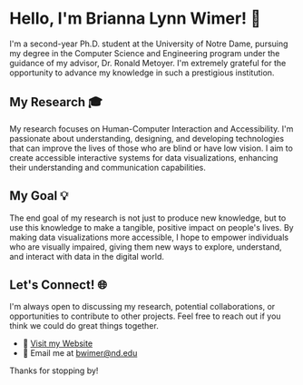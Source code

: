 # Hello, I'm Brianna Lynn Wimer! 👋

I'm a second-year Ph.D. student at the University of Notre Dame, pursuing my degree in the Computer Science and Engineering program under the guidance of my advisor, Dr. Ronald Metoyer. I'm extremely grateful for the opportunity to advance my knowledge in such a prestigious institution.

## My Research 🎓

My research focuses on Human-Computer Interaction and Accessibility. I'm passionate about understanding, designing, and developing technologies that can improve the lives of those who are blind or have low vision. I aim to create accessible interactive systems for data visualizations, enhancing their understanding and communication capabilities. 

## My Goal 💡

The end goal of my research is not just to produce new knowledge, but to use this knowledge to make a tangible, positive impact on people's lives. By making data visualizations more accessible, I hope to empower individuals who are visually impaired, giving them new ways to explore, understand, and interact with data in the digital world.

## Let's Connect! 🌐

I'm always open to discussing my research, potential collaborations, or opportunities to contribute to other projects. Feel free to reach out if you think we could do great things together.

- 🔗 [Visit my Website](https://www.briannawimer.com/)
- 📧 Email me at [bwimer@nd.edu](mailto:bwimer@nd.edu)

Thanks for stopping by!

